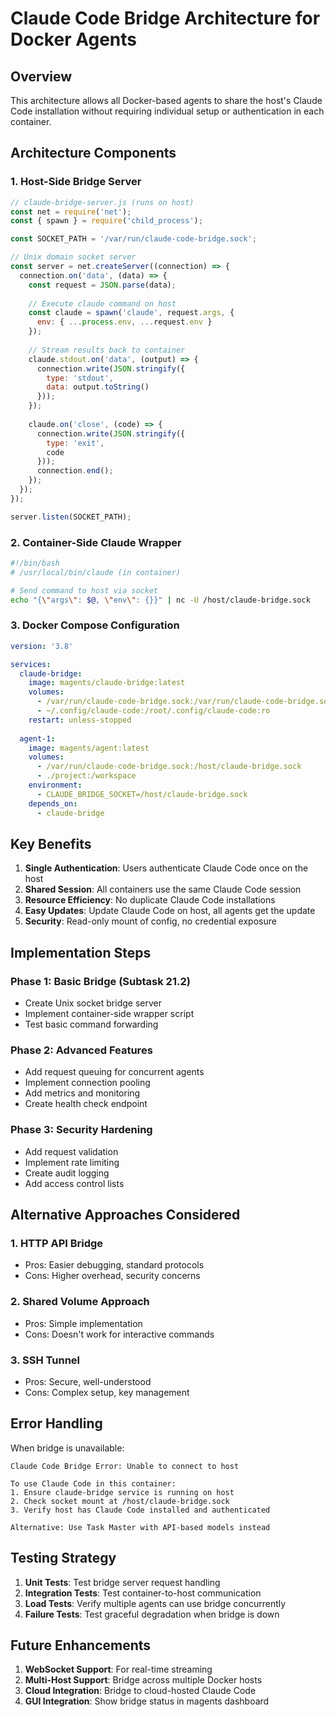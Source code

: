 # Claude Code Bridge Architecture for Docker Agents

## Overview
This architecture allows all Docker-based agents to share the host's Claude Code installation without requiring individual setup or authentication in each container.

## Architecture Components

### 1. Host-Side Bridge Server
```javascript
// claude-bridge-server.js (runs on host)
const net = require('net');
const { spawn } = require('child_process');

const SOCKET_PATH = '/var/run/claude-code-bridge.sock';

// Unix domain socket server
const server = net.createServer((connection) => {
  connection.on('data', (data) => {
    const request = JSON.parse(data);
    
    // Execute claude command on host
    const claude = spawn('claude', request.args, {
      env: { ...process.env, ...request.env }
    });
    
    // Stream results back to container
    claude.stdout.on('data', (output) => {
      connection.write(JSON.stringify({
        type: 'stdout',
        data: output.toString()
      }));
    });
    
    claude.on('close', (code) => {
      connection.write(JSON.stringify({
        type: 'exit',
        code
      }));
      connection.end();
    });
  });
});

server.listen(SOCKET_PATH);
```

### 2. Container-Side Claude Wrapper
```bash
#!/bin/bash
# /usr/local/bin/claude (in container)

# Send command to host via socket
echo "{\"args\": $@, \"env\": {}}" | nc -U /host/claude-bridge.sock
```

### 3. Docker Compose Configuration
```yaml
version: '3.8'

services:
  claude-bridge:
    image: magents/claude-bridge:latest
    volumes:
      - /var/run/claude-code-bridge.sock:/var/run/claude-code-bridge.sock
      - ~/.config/claude-code:/root/.config/claude-code:ro
    restart: unless-stopped
    
  agent-1:
    image: magents/agent:latest
    volumes:
      - /var/run/claude-code-bridge.sock:/host/claude-bridge.sock
      - ./project:/workspace
    environment:
      - CLAUDE_BRIDGE_SOCKET=/host/claude-bridge.sock
    depends_on:
      - claude-bridge
```

## Key Benefits

1. **Single Authentication**: Users authenticate Claude Code once on the host
2. **Shared Session**: All containers use the same Claude Code session
3. **Resource Efficiency**: No duplicate Claude Code installations
4. **Easy Updates**: Update Claude Code on host, all agents get the update
5. **Security**: Read-only mount of config, no credential exposure

## Implementation Steps

### Phase 1: Basic Bridge (Subtask 21.2)
- Create Unix socket bridge server
- Implement container-side wrapper script
- Test basic command forwarding

### Phase 2: Advanced Features
- Add request queuing for concurrent agents
- Implement connection pooling
- Add metrics and monitoring
- Create health check endpoint

### Phase 3: Security Hardening
- Add request validation
- Implement rate limiting
- Create audit logging
- Add access control lists

## Alternative Approaches Considered

### 1. HTTP API Bridge
- Pros: Easier debugging, standard protocols
- Cons: Higher overhead, security concerns

### 2. Shared Volume Approach
- Pros: Simple implementation
- Cons: Doesn't work for interactive commands

### 3. SSH Tunnel
- Pros: Secure, well-understood
- Cons: Complex setup, key management

## Error Handling

When bridge is unavailable:
```
Claude Code Bridge Error: Unable to connect to host

To use Claude Code in this container:
1. Ensure claude-bridge service is running on host
2. Check socket mount at /host/claude-bridge.sock
3. Verify host has Claude Code installed and authenticated

Alternative: Use Task Master with API-based models instead
```

## Testing Strategy

1. **Unit Tests**: Test bridge server request handling
2. **Integration Tests**: Test container-to-host communication
3. **Load Tests**: Verify multiple agents can use bridge concurrently
4. **Failure Tests**: Test graceful degradation when bridge is down

## Future Enhancements

1. **WebSocket Support**: For real-time streaming
2. **Multi-Host Support**: Bridge across multiple Docker hosts
3. **Cloud Integration**: Bridge to cloud-hosted Claude Code
4. **GUI Integration**: Show bridge status in magents dashboard
